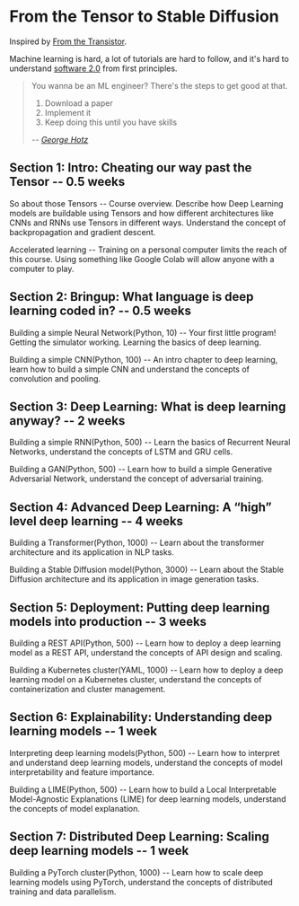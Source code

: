 # From the Tensor to Stable Diffusion

Inspired by [From the Transistor][0].

Machine learning is hard, a lot of tutorials are hard to follow, and
it's hard to understand [software 2.0][1] from first principles.

> You wanna be an ML engineer? There's the steps to get good at that.
>
> 1. Download a paper
> 2. Implement it
> 3. Keep doing this until you have skills
>
> -- *[George Hotz][2]*

## Section 1: Intro: Cheating our way past the Tensor -- 0.5 weeks

So about those Tensors -- Course overview. Describe how Deep Learning models are buildable using Tensors and how different architectures like CNNs and RNNs use Tensors in different ways. Understand the concept of backpropagation and gradient descent.

Accelerated learning -- Training on a personal computer limits the reach of this course. Using something like Google Colab will allow anyone with a computer to play.

## Section 2: Bringup: What language is deep learning coded in? -- 0.5 weeks

Building a simple Neural Network(Python, 10) -- Your first little program! Getting the simulator working. Learning the basics of deep learning.

Building a simple CNN(Python, 100) -- An intro chapter to deep learning, learn how to build a simple CNN and understand the concepts of convolution and pooling.

## Section 3: Deep Learning: What is deep learning anyway? -- 2 weeks

Building a simple RNN(Python, 500) -- Learn the basics of Recurrent Neural Networks, understand the concepts of LSTM and GRU cells.

Building a GAN(Python, 500) -- Learn how to build a simple Generative Adversarial Network, understand the concept of adversarial training.

## Section 4: Advanced Deep Learning: A “high” level deep learning -- 4 weeks

Building a Transformer(Python, 1000) -- Learn about the transformer architecture and its application in NLP tasks.

Building a Stable Diffusion model(Python, 3000) -- Learn about the Stable Diffusion architecture and its application in image generation tasks.

## Section 5: Deployment: Putting deep learning models into production -- 3 weeks

Building a REST API(Python, 500) -- Learn how to deploy a deep learning model as a REST API, understand the concepts of API design and scaling.

Building a Kubernetes cluster(YAML, 1000) -- Learn how to deploy a deep learning model on a Kubernetes cluster, understand the concepts of containerization and cluster management.

## Section 6: Explainability: Understanding deep learning models -- 1 week

Interpreting deep learning models(Python, 500) -- Learn how to interpret and understand deep learning models, understand the concepts of model interpretability and feature importance.

Building a LIME(Python, 500) -- Learn how to build a Local Interpretable Model-Agnostic Explanations (LIME) for deep learning models, understand the concepts of model explanation.

## Section 7: Distributed Deep Learning: Scaling deep learning models -- 1 week

Building a PyTorch cluster(Python, 1000) -- Learn how to scale deep learning models using PyTorch, understand the concepts of distributed training and data parallelism.

[0]: https://github.com/geohot/fromthetransistor
[1]: https://karpathy.medium.com/software-2-0-a64152b37c35
[2]: https://youtu.be/N2bXEUSAiTI?t=1315

